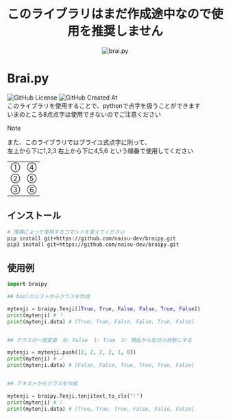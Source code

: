 <div align = center><h1>このライブラリはまだ作成途中なので使用を推奨しません</h1></div>

<div align = center><img src = "https://typograssy.deno.dev/api?text=Brai.py&comment=" alt = "brai.py"></div>

# Brai.py  
![GitHub License](https://img.shields.io/github/license/naisu-dev/braipy)
![GitHub Created At](https://img.shields.io/github/created-at/naisu-dev/braipy)  
このライブラリを使用することで、pythonで点字を扱うことができます  
いまのところ8点点字は使用できないのでご注意ください  
> [!NOTE]
> また、このライブラリではブライユ式点字に則って、  
> 左上から下に1,2,3 右上から下に4,5,6
> という順番で使用してください
> <table><tr><td>①</td><td>④</td></tr><tr><td>②</td><td>⑤</td></tr><tr><td>③</td><td>⑥</td></tr></table>


## インストール
```bash
# 環境によって使用するコマンドを変えてください
pip install git+https://github.com/naisu-dev/braipy.git
pip3 install git+https://github.com/naisu-dev/braipy.git

```

## 使用例
```python
import braipy

## boolのリストからクラスを作成

mytenji = braipy.Tenji([True, True, False, False, True, False])
print(mytenji) # ⠓
print(mytenji.data) # [True, True, False, False, True, False]


## クラスの一部変更  0: False  1: True  2: 現在から反対の状態にする

mytenji = mytenji.push([2, 2, 2, 2, 1, 0])
print(mytenji) # ⠜
print(mytenji.data) # [False, False, True, True, True, False]


## テキストからクラスを作成

mytenji = braipy.Tenji.tenjitext_to_cls("⠇")
print(mytenji) # ⠇
print(mytenji.data) # [True, True, True, False, False, False]
```
